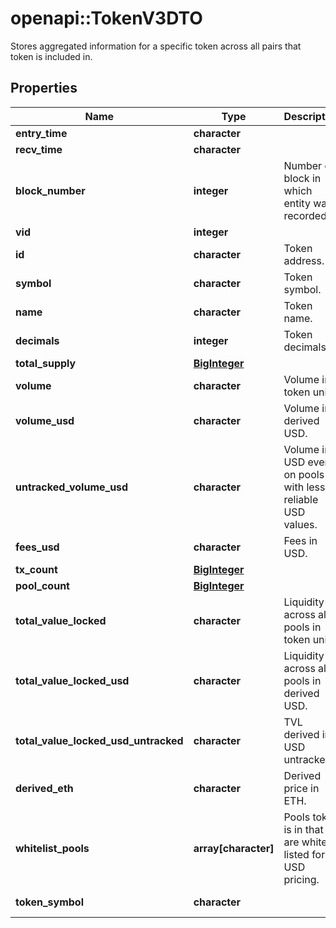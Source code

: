 # openapi::TokenV3DTO

Stores aggregated information for a specific token across all pairs that token is included in.

## Properties
Name | Type | Description | Notes
------------ | ------------- | ------------- | -------------
**entry_time** | **character** |  | [optional] 
**recv_time** | **character** |  | [optional] 
**block_number** | **integer** | Number of block in which entity was recorded. | [optional] 
**vid** | **integer** |  | [optional] 
**id** | **character** | Token address. | [optional] 
**symbol** | **character** | Token symbol. | [optional] 
**name** | **character** | Token name. | [optional] 
**decimals** | **integer** | Token decimals. | [optional] 
**total_supply** | [**BigInteger**](BigInteger.md) |  | [optional] 
**volume** | **character** | Volume in token units. | [optional] 
**volume_usd** | **character** | Volume in derived USD. | [optional] 
**untracked_volume_usd** | **character** | Volume in USD even on pools with less reliable USD values. | [optional] 
**fees_usd** | **character** | Fees in USD. | [optional] 
**tx_count** | [**BigInteger**](BigInteger.md) |  | [optional] 
**pool_count** | [**BigInteger**](BigInteger.md) |  | [optional] 
**total_value_locked** | **character** | Liquidity across all pools in token units. | [optional] 
**total_value_locked_usd** | **character** | Liquidity across all pools in derived USD. | [optional] 
**total_value_locked_usd_untracked** | **character** | TVL derived in USD untracked. | [optional] 
**derived_eth** | **character** | Derived price in ETH. | [optional] 
**whitelist_pools** | **array[character]** | Pools token is in that are white listed for USD pricing. | [optional] 
**token_symbol** | **character** |  | [optional] [readonly] 


